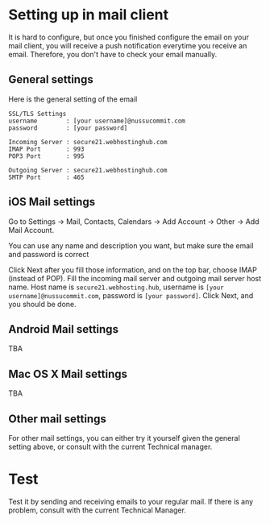 # Setting up in mail client

It is hard to configure, but once you finished configure the email on your mail client, you will receive a push notification everytime you receive an email. Therefore, you don't have to check your email manually.

## General settings

Here is the general setting of the email

	SSL/TLS Settings
	username		: [your username]@nussucommit.com
	password		: [your password]

	Incoming Server	: secure21.webhostinghub.com
	IMAP Port		: 993
	POP3 Port		: 995

	Outgoing Server	: secure21.webhostinghub.com
	SMTP Port		: 465

## iOS Mail settings

Go to Settings -> Mail, Contacts, Calendars -> Add Account -> Other -> Add Mail Account.

You can use any name and description you want, but make sure the email and password is correct

Click Next after you fill those information, and on the top bar, choose IMAP (instead of POP). Fill the incoming mail server and outgoing mail server host name. Host name is `secure21.webhosting.hub`, username is `[your username]@nussucommit.com`, password is `[your password]`. Click Next, and you should be done.

## Android Mail settings

TBA

## Mac OS X Mail settings

TBA

## Other mail settings

For other mail settings, you can either try it yourself given the general setting above, or consult with the current Technical manager.

# Test

Test it by sending and receiving emails to your regular mail. If there is any problem, consult with the current Technical Manager.

